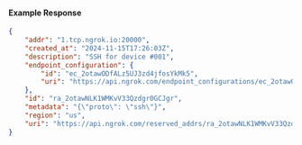 <!-- Code generated for API Clients. DO NOT EDIT. -->

#### Example Response

```json
{
	"addr": "1.tcp.ngrok.io:20000",
	"created_at": "2024-11-15T17:26:03Z",
	"description": "SSH for device #001",
	"endpoint_configuration": {
		"id": "ec_2otawODfALz5UJ3zd4jfosYkMk5",
		"uri": "https://api.ngrok.com/endpoint_configurations/ec_2otawODfALz5UJ3zd4jfosYkMk5"
	},
	"id": "ra_2otawNLK1WMKvV33Qzdgr0GCJgr",
	"metadata": "{\"proto\": \"ssh\"}",
	"region": "us",
	"uri": "https://api.ngrok.com/reserved_addrs/ra_2otawNLK1WMKvV33Qzdgr0GCJgr"
}
```
